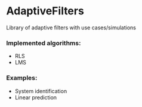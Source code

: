 # AdaptiveFilters
Library of adaptive filters with use cases/simulations

### Implemented algorithms:
 - RLS
 - LMS
 
### Examples:
 - System identification
 - Linear prediction
